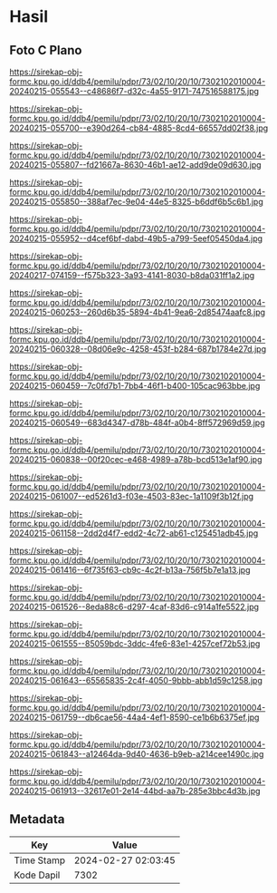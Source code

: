 # Hasil

## Foto C Plano

https://sirekap-obj-formc.kpu.go.id/ddb4/pemilu/pdpr/73/02/10/20/10/7302102010004-20240215-055543--c48686f7-d32c-4a55-9171-747516588175.jpg

https://sirekap-obj-formc.kpu.go.id/ddb4/pemilu/pdpr/73/02/10/20/10/7302102010004-20240215-055700--e390d264-cb84-4885-8cd4-66557dd02f38.jpg

https://sirekap-obj-formc.kpu.go.id/ddb4/pemilu/pdpr/73/02/10/20/10/7302102010004-20240215-055807--fd21667a-8630-46b1-ae12-add9de09d630.jpg

https://sirekap-obj-formc.kpu.go.id/ddb4/pemilu/pdpr/73/02/10/20/10/7302102010004-20240215-055850--388af7ec-9e04-44e5-8325-b6ddf6b5c6b1.jpg

https://sirekap-obj-formc.kpu.go.id/ddb4/pemilu/pdpr/73/02/10/20/10/7302102010004-20240215-055952--d4cef6bf-dabd-49b5-a799-5eef05450da4.jpg

https://sirekap-obj-formc.kpu.go.id/ddb4/pemilu/pdpr/73/02/10/20/10/7302102010004-20240217-074159--f575b323-3a93-4141-8030-b8da031ff1a2.jpg

https://sirekap-obj-formc.kpu.go.id/ddb4/pemilu/pdpr/73/02/10/20/10/7302102010004-20240215-060253--260d6b35-5894-4b41-9ea6-2d85474aafc8.jpg

https://sirekap-obj-formc.kpu.go.id/ddb4/pemilu/pdpr/73/02/10/20/10/7302102010004-20240215-060328--08d06e9c-4258-453f-b284-687b1784e27d.jpg

https://sirekap-obj-formc.kpu.go.id/ddb4/pemilu/pdpr/73/02/10/20/10/7302102010004-20240215-060459--7c0fd7b1-7bb4-46f1-b400-105cac963bbe.jpg

https://sirekap-obj-formc.kpu.go.id/ddb4/pemilu/pdpr/73/02/10/20/10/7302102010004-20240215-060549--683d4347-d78b-484f-a0b4-8ff572969d59.jpg

https://sirekap-obj-formc.kpu.go.id/ddb4/pemilu/pdpr/73/02/10/20/10/7302102010004-20240215-060838--00f20cec-e468-4989-a78b-bcd513e1af90.jpg

https://sirekap-obj-formc.kpu.go.id/ddb4/pemilu/pdpr/73/02/10/20/10/7302102010004-20240215-061007--ed5261d3-f03e-4503-83ec-1a1109f3b12f.jpg

https://sirekap-obj-formc.kpu.go.id/ddb4/pemilu/pdpr/73/02/10/20/10/7302102010004-20240215-061158--2dd2d4f7-edd2-4c72-ab61-c125451adb45.jpg

https://sirekap-obj-formc.kpu.go.id/ddb4/pemilu/pdpr/73/02/10/20/10/7302102010004-20240215-061416--6f735f63-cb9c-4c2f-b13a-756f5b7e1a13.jpg

https://sirekap-obj-formc.kpu.go.id/ddb4/pemilu/pdpr/73/02/10/20/10/7302102010004-20240215-061526--8eda88c6-d297-4caf-83d6-c914a1fe5522.jpg

https://sirekap-obj-formc.kpu.go.id/ddb4/pemilu/pdpr/73/02/10/20/10/7302102010004-20240215-061555--85059bdc-3ddc-4fe6-83e1-4257cef72b53.jpg

https://sirekap-obj-formc.kpu.go.id/ddb4/pemilu/pdpr/73/02/10/20/10/7302102010004-20240215-061643--65565835-2c4f-4050-9bbb-abb1d59c1258.jpg

https://sirekap-obj-formc.kpu.go.id/ddb4/pemilu/pdpr/73/02/10/20/10/7302102010004-20240215-061759--db6cae56-44a4-4ef1-8590-ce1b6b6375ef.jpg

https://sirekap-obj-formc.kpu.go.id/ddb4/pemilu/pdpr/73/02/10/20/10/7302102010004-20240215-061843--a12464da-9d40-4636-b9eb-a214cee1490c.jpg

https://sirekap-obj-formc.kpu.go.id/ddb4/pemilu/pdpr/73/02/10/20/10/7302102010004-20240215-061913--32617e01-2e14-44bd-aa7b-285e3bbc4d3b.jpg


## Metadata

| Key        | Value               |
| ---------- | ------------------- |
| Time Stamp | 2024-02-27 02:03:45 |
| Kode Dapil | 7302                |



